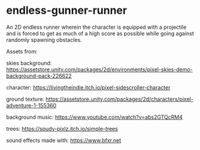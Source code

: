 # endless-gunner-runner

An 2D endless runner wherein the character is equipped with a projectile and is forced to get as much of a high score as possible while going against randomly spawning obstacles.

Assets from:

skies background: https://assetstore.unity.com/packages/2d/environments/pixel-skies-demo-background-pack-226622

character: https://livingtheindie.itch.io/pixel-sidescroller-character

ground texture: https://assetstore.unity.com/packages/2d/characters/pixel-adventure-1-155360

background music: https://www.youtube.com/watch?v=abs2GTQcRM4

trees: https://spudy-pixlz.itch.io/simple-trees

sound effects made with: https://www.bfxr.net
